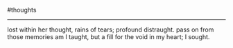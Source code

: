 
#thoughts 

___

lost within her thought,
rains of tears; profound distraught.
pass on from those memories am I taught,
but a fill for the void in my heart; I sought.
